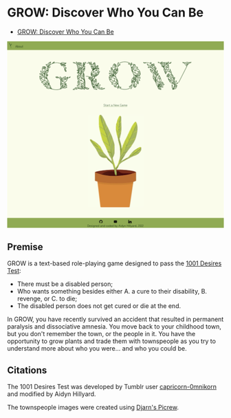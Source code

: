 # GROW: Discover Who You Can Be

- [GROW: Discover Who You Can Be](https://aidynhillyard.github.io/grow)

![preview image of website](/src/images/grow.png)

## Premise

GROW is a text-based role-playing game designed to pass the [1001 Desires Test](https://capricorn-0mnikorn.tumblr.com/post/633330323882688512/a-bechdel-style-test-for-disabled-characters-you):
- There must be a disabled person;
- Who wants something besides either A. a cure to their disability, B. revenge, or C. to die;
- The disabled person does not get cured or die at the end.

In GROW, you have recently survived an accident that resulted in permanent paralysis and dissociative amnesia. You move back to your childhood town, but you don't remember the town, or the people in it. You have the opportunity to grow plants and trade them with townspeople as you try to understand more about who you were... and who you could be.

## Citations

The 1001 Desires Test was developed by Tumblr user [capricorn-0mnikorn](https://capricorn-0mnikorn.tumblr.com/post/633330323882688512/a-bechdel-style-test-for-disabled-characters-you) and modified by Aidyn Hillyard.

The townspeople images were created using [Djarn's Picrew](https://picrew.me/image_maker/332600).

